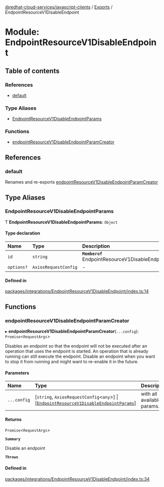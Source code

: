[@redhat-cloud-services/javascript-clients](../README.md) / [Exports](../modules.md) / EndpointResourceV1DisableEndpoint

# Module: EndpointResourceV1DisableEndpoint

## Table of contents

### References

- [default](EndpointResourceV1DisableEndpoint.md#default)

### Type Aliases

- [EndpointResourceV1DisableEndpointParams](EndpointResourceV1DisableEndpoint.md#endpointresourcev1disableendpointparams)

### Functions

- [endpointResourceV1DisableEndpointParamCreator](EndpointResourceV1DisableEndpoint.md#endpointresourcev1disableendpointparamcreator)

## References

### default

Renames and re-exports [endpointResourceV1DisableEndpointParamCreator](EndpointResourceV1DisableEndpoint.md#endpointresourcev1disableendpointparamcreator)

## Type Aliases

### EndpointResourceV1DisableEndpointParams

Ƭ **EndpointResourceV1DisableEndpointParams**: `Object`

#### Type declaration

| Name | Type | Description |
| :------ | :------ | :------ |
| `id` | `string` | **`Memberof`** EndpointResourceV1DisableEndpointApi |
| `options?` | `AxiosRequestConfig` | - |

#### Defined in

[packages/integrations/EndpointResourceV1DisableEndpoint/index.ts:14](https://github.com/RedHatInsights/javascript-clients/blob/main/packages/integrations/EndpointResourceV1DisableEndpoint/index.ts#L14)

## Functions

### endpointResourceV1DisableEndpointParamCreator

▸ **endpointResourceV1DisableEndpointParamCreator**(`...config`): `Promise`\<`RequestArgs`\>

Disables an endpoint so that the endpoint will not be executed after an operation that uses the endpoint is started. An operation that is already running can still execute the endpoint. Disable an endpoint when you want to stop it from running and might want to re-enable it in the future.

#### Parameters

| Name | Type | Description |
| :------ | :------ | :------ |
| `...config` | [`string`, `AxiosRequestConfig`\<`any`\>] \| [[`EndpointResourceV1DisableEndpointParams`](EndpointResourceV1DisableEndpoint.md#endpointresourcev1disableendpointparams)] | with all available params. |

#### Returns

`Promise`\<`RequestArgs`\>

**`Summary`**

Disable an endpoint

**`Throws`**

#### Defined in

[packages/integrations/EndpointResourceV1DisableEndpoint/index.ts:34](https://github.com/RedHatInsights/javascript-clients/blob/main/packages/integrations/EndpointResourceV1DisableEndpoint/index.ts#L34)
